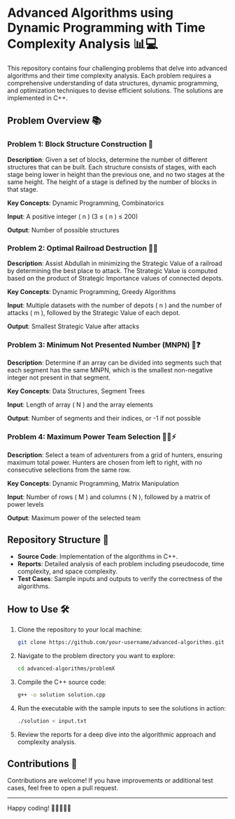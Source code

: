 # Advanced Algorithms using Dynamic Programming with Time Complexity Analysis 📊💻

This repository contains four challenging problems that delve into advanced algorithms and their time complexity analysis. Each problem requires a comprehensive understanding of data structures, dynamic programming, and optimization techniques to devise efficient solutions. The solutions are implemented in C++.

## Problem Overview 📚

### Problem 1: Block Structure Construction 🧱
**Description**: Given a set of blocks, determine the number of different structures that can be built. Each structure consists of stages, with each stage being lower in height than the previous one, and no two stages at the same height. The height of a stage is defined by the number of blocks in that stage.

**Key Concepts**: Dynamic Programming, Combinatorics

**Input**: A positive integer \( n \) (3 ≤ \( n \) ≤ 200)

**Output**: Number of possible structures

### Problem 2: Optimal Railroad Destruction 🚆💥
**Description**: Assist Abdullah in minimizing the Strategic Value of a railroad by determining the best place to attack. The Strategic Value is computed based on the product of Strategic Importance values of connected depots.

**Key Concepts**: Dynamic Programming, Greedy Algorithms

**Input**: Multiple datasets with the number of depots \( n \) and the number of attacks \( m \), followed by the Strategic Value of each depot.

**Output**: Smallest Strategic Value after attacks

### Problem 3: Minimum Not Presented Number (MNPN) 🔢❓
**Description**: Determine if an array can be divided into segments such that each segment has the same MNPN, which is the smallest non-negative integer not present in that segment.

**Key Concepts**: Data Structures, Segment Trees

**Input**: Length of array \( N \) and the array elements

**Output**: Number of segments and their indices, or -1 if not possible

### Problem 4: Maximum Power Team Selection 🦸‍♂️⚡
**Description**: Select a team of adventurers from a grid of hunters, ensuring maximum total power. Hunters are chosen from left to right, with no consecutive selections from the same row.

**Key Concepts**: Dynamic Programming, Matrix Manipulation

**Input**: Number of rows \( M \) and columns \( N \), followed by a matrix of power levels

**Output**: Maximum power of the selected team

## Repository Structure 📂
- **Source Code**: Implementation of the algorithms in C++.
- **Reports**: Detailed analysis of each problem including pseudocode, time complexity, and space complexity.
- **Test Cases**: Sample inputs and outputs to verify the correctness of the algorithms.

## How to Use 🛠️
1. Clone the repository to your local machine:
    ```bash
    git clone https://github.com/your-username/advanced-algorithms.git
    ```
2. Navigate to the problem directory you want to explore:
    ```bash
    cd advanced-algorithms/problemX
    ```
3. Compile the C++ source code:
    ```bash
    g++ -o solution solution.cpp
    ```
4. Run the executable with the sample inputs to see the solutions in action:
    ```bash
    ./solution < input.txt
    ```
5. Review the reports for a deep dive into the algorithmic approach and complexity analysis.

## Contributions 🤝
Contributions are welcome! If you have improvements or additional test cases, feel free to open a pull request.

---

Happy coding! 🎉👩‍💻👨‍💻
